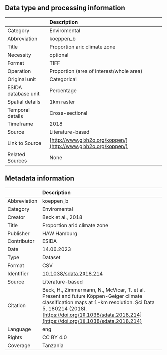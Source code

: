 ## Data type and processing information 

|                     | Description                                                    |
|:--------------------|:---------------------------------------------------------------|
| Category            | Enviromental                                                   |
| Abbreviation        | koeppen_b                                                      |
| Title               | Proportion arid climate zone                                   |
| Necessity           | optional                                                       |
| Format              | TIFF                                                           |
| Operation           | Proportion (area of interest/whole area)                       |
| Original unit       | Categorical                                                    |
| ESIDA database unit | Percentage                                                     |
| Spatial details     | 1km raster                                                     |
| Temporal details    | Cross-sectional                                                |
| Timeframe           | 2018                                                           |
| Source              | Literature-based                                               |
| Link to Source      | [http://www.gloh2o.org/koppen/](http://www.gloh2o.org/koppen/) |
| Related Sources     | None                                                           |

## Metadata information 

|              | Description                                                                                                                                                                                                                               |
|:-------------|:------------------------------------------------------------------------------------------------------------------------------------------------------------------------------------------------------------------------------------------|
| Abbreviation | koeppen_b                                                                                                                                                                                                                                 |
| Category     | Enviromental                                                                                                                                                                                                                              |
| Creator      | Beck et al., 2018                                                                                                                                                                                                                         |
| Title        | Proportion arid climate zone                                                                                                                                                                                                              |
| Publisher    | HAW Hamburg                                                                                                                                                                                                                               |
| Contributor  | ESIDA                                                                                                                                                                                                                                     |
| Date         | 14.06.2023                                                                                                                                                                                                                                |
| Type         | Dataset                                                                                                                                                                                                                                   |
| Format       | CSV                                                                                                                                                                                                                                       |
| Identifier   | [10.1038/sdata.2018.214](https://doi.org/10.1038/sdata.2018.214)                                                                                                                                                                          |
| Source       | Literature-based                                                                                                                                                                                                                          |
| Citation     | Beck, H., Zimmermann, N., McVicar, T. et al. Present and future Köppen-Geiger climate classification maps at 1-km resolution. Sci Data 5, 180214 (2018). [https://doi.org/10.1038/sdata.2018.214](https://doi.org/10.1038/sdata.2018.214) |
| Language     | eng                                                                                                                                                                                                                                       |
| Rights       | CC BY 4.0                                                                                                                                                                                                                                 |
| Coverage     | Tanzania                                                                                                                                                                                                                                  |